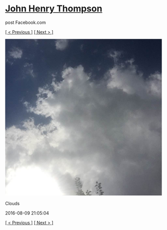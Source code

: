 # [John Henry Thompson](../README.md)
post Facebook.com

[[ < Previous ]](2016-08-10-2.md) [[ Next > ]](2016-08-09-4.md)

[![](../media/2016-08-09/Timeline-Photos-Clouds.jpg)](../README.md)

Clouds

2016-08-09 21:05:04

[[ < Previous ]](2016-08-10-2.md) [[ Next > ]](2016-08-09-4.md)